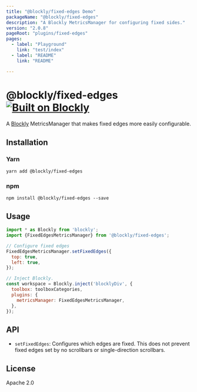 ```yaml
---
title: "@blockly/fixed-edges Demo"
packageName: "@blockly/fixed-edges"
description: "A Blockly MetricsManager for configuring fixed sides."
version: "2.0.8"
pageRoot: "plugins/fixed-edges"
pages:
  - label: "Playground"
    link: "test/index"
  - label: "README"
    link: "README"

---
```

# @blockly/fixed-edges [![Built on Blockly](https://tinyurl.com/built-on-blockly)](https://github.com/google/blockly)

A [Blockly](https://www.npmjs.com/package/blockly) MetricsManager that makes
fixed edges more easily configurable.

## Installation

### Yarn
```
yarn add @blockly/fixed-edges
```

### npm
```
npm install @blockly/fixed-edges --save
```

## Usage

```js
import * as Blockly from 'blockly';
import {FixedEdgesMetricsManager} from '@blockly/fixed-edges';

// Configure fixed edges
FixedEdgesMetricsManager.setFixedEdges({
  top: true,
  left: true,
});

// Inject Blockly.
const workspace = Blockly.inject('blocklyDiv', {
  toolbox: toolboxCategories,
  plugins: {
    metricsManager: FixedEdgesMetricsManager,
  },
});
```

## API

- `setFixedEdges`: Configures which edges are fixed. This does not prevent fixed
edges set by no scrollbars or single-direction scrollbars.

## License
Apache 2.0
